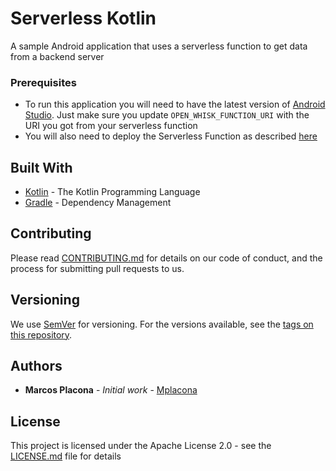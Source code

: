 # Serverless Kotlin

A sample Android application that uses a serverless function to get data from a backend server

### Prerequisites

- To run this application you will need to have the latest version of [Android Studio](https://developer.android.com/studio/index.html). Just make sure you update `OPEN_WHISK_FUNCTION_URI` with the URI you got from your serverless function
- You will also need to deploy the Serverless Function as described [here](https://www.twilio.com/blog/2017/11/building-serverless-functions-with-kotlin.html)

## Built With

* [Kotlin](https://kotlinlang.org/) - The Kotlin Programming Language
* [Gradle](https://gradle.org/) - Dependency Management

## Contributing

Please read [CONTRIBUTING.md](CONTRIBUTING.md) for details on our code of conduct, and the process for submitting pull requests to us.

## Versioning

We use [SemVer](http://semver.org/) for versioning. For the versions available, see the [tags on this repository](https://github.com/mplacona/HelloServerlessKotlin/tags). 

## Authors

* **Marcos Placona** - *Initial work* - [Mplacona](https://github.com/mplacona)

## License

This project is licensed under the Apache License 2.0 - see the [LICENSE.md](LICENSE.md) file for details

